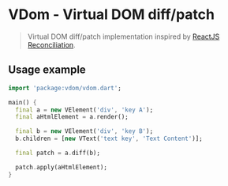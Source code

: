 # VDom - Virtual DOM diff/patch

> Virtual DOM diff/patch implementation inspired by
> [ReactJS Reconciliation](http://facebook.github.io/react/docs/reconciliation.html).

## Usage example

```dart
import 'package:vdom/vdom.dart';

main() {
  final a = new VElement('div', 'key A');
  final aHtmlElement = a.render();

  final b = new VElement('div', 'key B');
  b.children = [new VText('text key', 'Text Content')];

  final patch = a.diff(b);

  patch.apply(aHtmlElement);
}
```